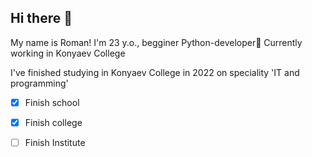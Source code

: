 ## Hi there 👋

<!--
**Lendre-Hockage/Lendre-Hockage** is a ✨ _special_ ✨ repository because its `README.md` (this file) appears on your GitHub profile.

Here are some ideas to get you started:

- 🔭 I’m currently working on ...
- 🌱 I’m currently learning ...
- 👯 I’m looking to collaborate on ...
- 🤔 I’m looking for help with ...
- 💬 Ask me about ...
- 📫 How to reach me: ...
- 😄 Pronouns: ...
- ⚡ Fun fact: ...
-->
My name is Roman!
I'm 23 y.o., begginer Python-developer🐍
Currently working in Konyaev College

I've finished studying in Konyaev College in 2022 on speciality 'IT and programming'
- [x] Finish school
- [x] Finish college
- [ ] Finish Institute


 

